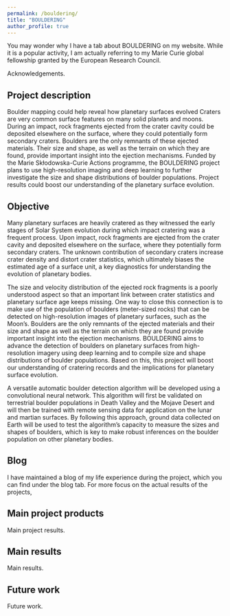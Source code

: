 ```yaml
---
permalink: /bouldering/
title: "BOULDERING"
author_profile: true
---
```


You may wonder why I have a tab about BOULDERING on my website. While it is a popular activity, I am actually referring to my Marie Curie global fellowship granted by the European Research Council. <ChatGPT please add a sentence here about what is a Marie Curie global fellowship and how it gives opportunity> 

Acknowledgements. 

## Project description
Boulder mapping could help reveal how planetary surfaces evolved
Craters are very common surface features on many solid planets and moons. During an impact, rock fragments ejected from the crater cavity could be deposited elsewhere on the surface, where they could potentially form secondary craters. Boulders are the only remnants of these ejected materials. Their size and shape, as well as the terrain on which they are found, provide important insight into the ejection mechanisms. Funded by the Marie Skłodowska-Curie Actions programme, the BOULDERING project plans to use high-resolution imaging and deep learning to further investigate the size and shape distributions of boulder populations. Project results could boost our understanding of the planetary surface evolution.

## Objective 
Many planetary surfaces are heavily cratered as they witnessed the early stages of Solar System evolution during which impact cratering was a frequent process. Upon impact, rock fragments are ejected from the crater cavity and deposited elsewhere on the surface, where they potentially form secondary craters. The unknown contribution of secondary craters increase crater density and distort crater statistics, which ultimately biases the estimated age of a surface unit, a key diagnostics for understanding the evolution of planetary bodies.

The size and velocity distribution of the ejected rock fragments is a poorly understood aspect so that an important link between crater statistics and planetary surface age keeps missing. One way to close this connection is to make use of the population of boulders (meter-sized rocks) that can be detected on high-resolution images of planetary surfaces, such as the Moon’s. Boulders are the only remnants of the ejected materials and their size and shape as well as the terrain on which they are found provide important insight into the ejection mechanisms. BOULDERING aims to advance the detection of boulders on planetary surfaces from high-resolution imagery using deep learning and to compile size and shape distributions of boulder populations. Based on this, this project will boost our understanding of cratering records and the implications for planetary surface evolution.

A versatile automatic boulder detection algorithm will be developed using a convolutional neural network. This algorithm will first be validated on terrestrial boulder populations in Death Valley and the Mojave Desert and will then be trained with remote sensing data for application on the lunar and martian surfaces. By following this approach, ground data collected on Earth will be used to test the algorithm’s capacity to measure the sizes and shapes of boulders, which is key to make robust inferences on the boulder population on other planetary bodies.

## Blog

I have maintained a blog of my life experience during the project, which you can find under the blog tab. For more focus on the actual results of the projects,   

## Main project products
Main project results. 

## Main results
Main results.

## Future work 
Future work. 